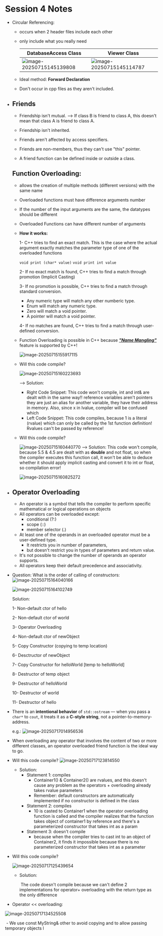 # Session 4 Notes

- Circular Referencing: 

  - occurs when 2 header files include each other

  - only include what you really need

    | DatabaseAccess Class                                         | Viewer Class                                                 |
    | ------------------------------------------------------------ | ------------------------------------------------------------ |
    | ![image-20250715145139808](C:\Users\hp\AppData\Roaming\Typora\typora-user-images\image-20250715145139808.png) | ![image-20250715145114787](C:\Users\hp\AppData\Roaming\Typora\typora-user-images\image-20250715145114787.png) |

  - Ideal method: **Forward Declaration**
  - Don't occur in cpp files as they aren't included.

- ## Friends

  - Friendship isn't mutual. --> If class B is friend to class A, this doesn't mean that class A is friend to class A.

  - Friendship isn't inherited.

  - Friends aren't affected by access specifiers.

  - Friends are non-members, thus they can't use "this" pointer.

  - A friend function can be defined inside or outside a class.

  ## Function Overloading:

  - allows the creation of multiple methods (different versions) with the same name

  - Overloaded functions must have difference arguments number

  - If the number of the input arguments are the same, the datatypes should be different

  - Overloaded Functions can have different number of arguments

  - **How it works:**

    1- C++ tries to find an exact match. This is the case where the actual argument exactly matches the parameter type of one of the overloaded functions

    `void print (char* value)`
    `void print int value`

    2- If no exact match is found, C++ tries to find a match through promotion (Implicit Casting)

    3- If no promotion is possible, C++ tries to find a match through standard conversion.

    - Any numeric type will match any other numberic type.
    - Enum will match any numeric type.
    - Zero will match a void pointer.
    - A pointer will match a void pointer.

    4- If no matches are found, C++ tries to find a match through user-defined conversion.

  - Function Overloading is possible in C++ because ***<u>"Name Mangling"</u>*** feature is supported by C++!

    ![image-20250715155917115](C:\Users\hp\AppData\Roaming\Typora\typora-user-images\image-20250715155917115.png)

  - Will this code compile? 

    ![image-20250715160223693](C:\Users\hp\AppData\Roaming\Typora\typora-user-images\image-20250715160223693.png)

    --> Solution: 

    - Right Code Snippet: This code won't compile, int and int& are dealt with in the same way!! reference variables aren't pointers they are just an alias for another variable, they have their address in memory. Also, since x in lvalue, compiler will be confused which 
    - Left Code Snippet: This code compiles, because 1 is a literal (rvalue) which can only be called by the 1st function definition! Rvalues can't be passed by reference!

  - Will this code compile?

    ![image-20250715160440770](C:\Users\hp\AppData\Roaming\Typora\typora-user-images\image-20250715160440770.png)
    --> Solution: This code won't compile, because 5.5 & 4.5 are dealt with as **double** and not float, so when the compiler executes this function call, it won't be able to deduce whether it should apply implicit casting and convert it to int or float, so compilation error!

    ![image-20250715160825272](C:\Users\hp\AppData\Roaming\Typora\typora-user-images\image-20250715160825272.png)

    

- ## Operator Overloading

  - An operator is a symbol that tells the compiler to perform specific mathematical or logical operations on objects
  - All operators can be overloaded except:
    - conditional (?:)
    - scope (::)
    - member selector (.)
  - At least one of the operands in an overloaded operator must be a user-defined type.
    - It restricts you in number of parameters,
    - but doesn't restrict you in types of parameters and return value.
  - It's not possible to change the number of operands an operator supports.
  - All operators keep their default precedence and associativity.

- Question: What is the order of calling of constructors:
  ![image-20250715164040166](C:\Users\hp\AppData\Roaming\Typora\typora-user-images\image-20250715164040166.png)

  ![image-20250715164102749](C:\Users\hp\AppData\Roaming\Typora\typora-user-images\image-20250715164102749.png)

  Solution: 

  1- Non-default ctor of hello

  2- Non-default ctor of world

  3- Operator Overloading

  4- Non-default ctor of newObject

  5- Copy Constructor (copying to temp location)

  6- Desctructor of newObject

  7- Copy Constructor for helloWorld [temp to helloWorld]

  8- Destructor of temp object

  9- Destructor of helloWorld

  10- Destructor of world

  11- Destructor of hello

- There is an **intentional behavior** of `std::ostream` — when you pass a `char*` to `cout`, it treats it as a **C-style string**, not a pointer-to-memory-address.

  e.g.: ![image-20250717014956536](C:\Users\hp\AppData\Roaming\Typora\typora-user-images\image-20250717014956536.png)

- When overloading any operator that involves the content of two or more different classes, an operator overloaded friend function is the ideal way to go.
- Will this code compile?
  ![image-20250717123814550](C:\Users\hp\AppData\Roaming\Typora\typora-user-images\image-20250717123814550.png)
  - Solution:
    - Statement 1: compiles
      - Container1() & Container2() are rvalues, and this doesn't cause any problem as the operators + overloading already takes rvalue parameters
      - Remember: default constructors are automatically implemented if no constructor is defined in the class
    - Statement 2: compiles
      - 10 is casted to Container1 when the operator overloading function is called and the compiler realizes that the function takes object of container1 by reference and there's a parameterized constructor that takes int as a param
    - Statement 3: doesn't compile
      - because when the compiler tries to cast int to an object of Container2, it finds it impossible because there is no parameterized constructor that takes int as a parameter 

- Will this code compile?

  ![image-20250717125439654](C:\Users\hp\AppData\Roaming\Typora\typora-user-images\image-20250717125439654.png)

  - Solution:

    ​	The code doesn't compile because we can't define 2 implementations for operator+ overloading with the return type as the only difference 

- Operator << overloading:

![image-20250717134525508](C:\Users\hp\AppData\Roaming\Typora\typora-user-images\image-20250717134525508.png)

​	- We use const MyString& other to avoid copying and to allow passing temporary objects l